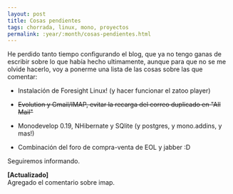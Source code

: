 ```yaml
---
layout: post
title: Cosas pendientes
tags: chorrada, linux, mono, proyectos
permalink: :year/:month/cosas-pendientes.html
---
```


He perdido tanto tiempo configurando el blog, que ya no tengo ganas de escribir sobre lo que había hecho ultimamente, aunque para que no se me olvide hacerlo, voy a ponerme una lista de las cosas sobre las que comentar:  

*   Instalación de Foresight Linux! (y hacer funcionar el zatoo player)
*   <s>Evolution y Gmail/IMAP, evitar la recarga del correo duplicado en "All Mail"</s>  

*   Monodevelop 0.19, NHibernate y SQlite (y postgres, y mono.addins, y mas!)
*   Combinación del foro de compra-venta de EOL y jabber :D

Seguiremos informando.  

**[Actualizado]**  
Agregado el comentario sobre imap.
